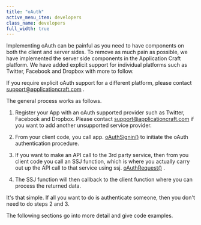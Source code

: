 ```yaml
---
title: "oAuth"
active_menu_item: developers
class_name: developers
full_width: true
---
```



Implementing oAuth can be painful as you need to have components on both the client and server sides. To remove as much pain as possible, we have implemented the server side components in the Application Craft platform. We have added explicit support for individual platforms such as Twitter, Facebook and Dropbox with more to follow.

If you require explicit oAuth support for a different platform, please contact [support@applicationcraft.com](mailto:support@applicationcraft.com) .

The general process works as follows.

  1.   Register your App with an oAuth supported provider such as Twitter, Facebook and Dropbox. Please contact [support@applicationcraft.com](mailto:support@applicationcraft.com) if you want to add another unsupported service provider.

  2.   From your client code, you call app. [oAuthSignin()](../../../scripting-apis/client-api/oauth/oauthsignin) to initiate the oAuth authentication procedure.

  3.   If you want to make an API call to the 3rd party service, then from you client code you call an SSJ function, which is where you actually carry out up the API call to that service using ssj. [oAuthRequest()](../../../scripting-apis/server-side-api/ssj-object/oauth/oauthrequest) .

  4.   The SSJ function will then callback to the client function where you can process the returned data.

It's that simple. If all you want to do is authenticate someone, then you don't need to do steps 2 and 3.

The following sections go into more detail and give code examples.

